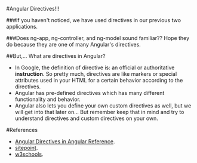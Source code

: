 #Angular Directives!!!

###If you haven't noticed, we have used directives in our previous two applications.

###Does ng-app, ng-controller, and ng-model sound familiar?? Hope they do because they are one of many Angular's directives.

##But,... What are directives in Angular?
  - In Google, the definition of directive is: an official or authoritative **__instruction__**.  So pretty much, directives are like markers or 
  special attributes used in your HTML for a certain behavior according to the directives.
  - Angular has pre-defined directives which has many different functionality and behavior.
  - Angular also lets you define your own custom directives as well, but we will get into that later on... But remember keep that in mind and try to 
  understand directives and custom directives on your own.
  
#References
 - [Angular Directives in Angular Reference](https://docs.angularjs.org/guide/directive).
 - [sitepoint](http://www.sitepoint.com/practical-guide-angularjs-directives/).
 - [w3schools](http://www.w3schools.com/angular/angular_directives.asp).